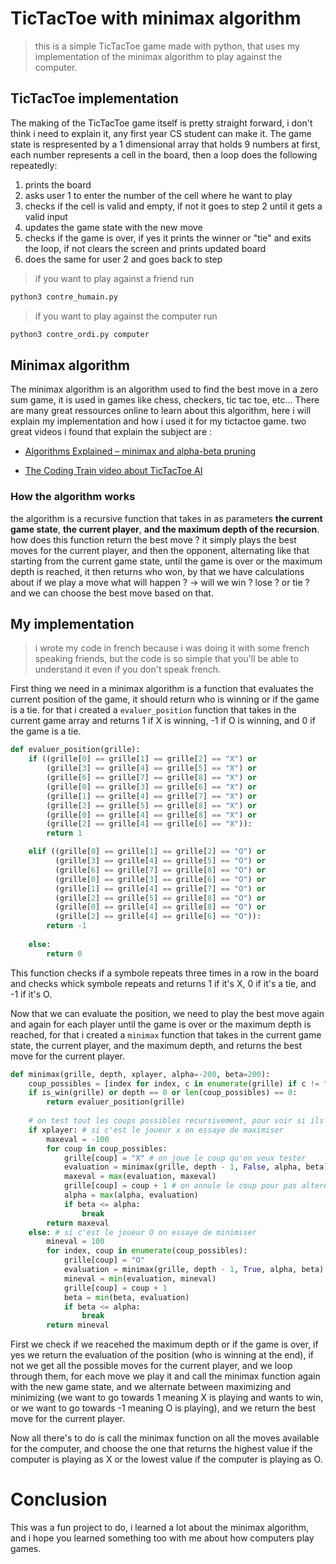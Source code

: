 # TicTacToe with minimax algorithm
> this is a simple TicTacToe game made with python, that uses my implementation of the minimax algorithm to play against the computer.

## TicTacToe implementation
The making of the TicTacToe game itself is pretty straight forward, i don't think i need to explain it, any first year CS student can make it.
The game state is respresented by a 1 dimensional array that holds 9 numbers at first, each number represents a cell in the board,
then a loop does the following repeatedly:
1. prints the board
2. asks user 1 to enter the number of the cell where he want to play
3. checks if the cell is valid and empty, if not it goes to step 2 until it gets a valid input
4. updates the game state with the new move
4. checks if the game is over, if yes it prints the winner or "tie" and exits the loop, if not clears the screen and prints updated board
5. does the same for user 2 and goes back to step

> if you want to play against a friend run
```bash
python3 contre_humain.py
```
> if you want to play against the computer run
```bash
python3 contre_ordi.py computer
```

## Minimax algorithm

The minimax algorithm is an algorithm used to find the best move in a zero sum game, it is used in games like chess, checkers, tic tac toe, etc... 
There are many great ressources online to learn about this algorithm, here i will explain my implementation and how i used it for my tictactoe game. two great videos i found that explain the subject are :
- [Algorithms Explained – minimax and alpha-beta pruning](https://youtu.be/l-hh51ncgDI?si=XznxxhZCMncEjsY-)

- [The Coding Train video about TicTacToe AI](https://youtu.be/trKjYdBASyQ?si=9Oax3nTOLrYQrBQt)


### How the algorithm works
the algorithm is a recursive function that takes in as parameters __the current game state__, __the current player__, __and the maximum depth of the recursion__.
how does this function return the best move ? it simply plays the best moves for the current player, and then the opponent, alternating like that starting from the current game state, until the game is over or the maximum depth is reached, it then returns who won, by that we have calculations about if we play a move what will happen ? -> will we win ? lose ? or tie ? and we can choose the best move based on that.

## My implementation
> i wrote my code in french because i was doing it with some french speaking friends, but the code is so simple that you'll be able to understand it even if you don't speak french.

First thing we need in a minimax algorithm is a function that evaluates the current position of the game, it should return who is winning or if the game is a tie. for that i created a `evaluer_position` function that takes in the current game array and returns 1 if X is winning, -1 if O is winning, and 0 if the game is a tie.
```python
def evaluer_position(grille):
    if ((grille[0] == grille[1] == grille[2] == "X") or
        (grille[3] == grille[4] == grille[5] == "X") or
        (grille[6] == grille[7] == grille[8] == "X") or
        (grille[0] == grille[3] == grille[6] == "X") or
        (grille[1] == grille[4] == grille[7] == "X") or
        (grille[2] == grille[5] == grille[8] == "X") or
        (grille[0] == grille[4] == grille[8] == "X") or
        (grille[2] == grille[4] == grille[6] == "X")):
        return 1

    elif ((grille[0] == grille[1] == grille[2] == "O") or
          (grille[3] == grille[4] == grille[5] == "O") or
          (grille[6] == grille[7] == grille[8] == "O") or
          (grille[0] == grille[3] == grille[6] == "O") or
          (grille[1] == grille[4] == grille[7] == "O") or
          (grille[2] == grille[5] == grille[8] == "O") or
          (grille[0] == grille[4] == grille[8] == "O") or
          (grille[2] == grille[4] == grille[6] == "O")):
        return -1
    
    else:
        return 0
```
This function checks if a symbole repeats three times in a row in the board and checks whick symbole repeats and returns 1 if it's X, 0 if it's a tie, and -1 if it's O.

Now that we can evaluate the position, we need to play the best move again and again for each player until the game is over or the maximum depth is reached, for that i created a `minimax` function that takes in the current game state, the current player, and the maximum depth, and returns the best move for the current player.
```python
def minimax(grille, depth, xplayer, alpha=-200, beta=200):
    coup_possibles = [index for index, c in enumerate(grille) if c != "X" and c != "O"] # on récupere tout les coups possibles a joueur dans la position pour ensuite tous les tester
    if is_win(grille) or depth == 0 or len(coup_possibles) == 0:
        return evaluer_position(grille)
    
    # on test tout les coups possibles recursivement, pour voir si ils sont bon ou non pour notre position
    if xplayer: # si c'est le joueur x on essaye de maximiser
        maxeval = -100
        for coup in coup_possibles:
            grille[coup] = "X" # on joue le coup qu'on veux tester 
            evaluation = minimax(grille, depth - 1, False, alpha, beta)
            maxeval = max(evaluation, maxeval)
            grille[coup] = coup + 1 # on annule le coup pour pas alterer l'état de la position
            alpha = max(alpha, evaluation)
            if beta <= alpha:
                break
        return maxeval
    else: # si c'est le joueur O on essaye de minimiser
        mineval = 100
        for index, coup in enumerate(coup_possibles):
            grille[coup] = "O"
            evaluation = minimax(grille, depth - 1, True, alpha, beta)
            mineval = min(evaluation, mineval)
            grille[coup] = coup + 1
            beta = min(beta, evaluation)
            if beta <= alpha:
                break
        return mineval 
```
First we check if we reacehed the maximum depth or if the game is over, if yes we return the evaluation of the position (who is winning at the end), if not we get all the possible moves for the current player, and we loop through them, for each move we play it and call the minimax function again with the new game state, and we alternate between maximizing and minimizing (we want to go towards 1 meaning X is playing and wants to win, or we want to go towards -1 meaning O is playing), and we return the best move for the current player.

Now all there's to do is call the minimax function on all the moves available for the computer, and choose the one that returns the highest value if the computer is playing as X or the lowest value if the computer is playing as O.


# Conclusion
This was a fun project to do, i learned a lot about the minimax algorithm, and i hope you learned something too with me about how computers play games.







